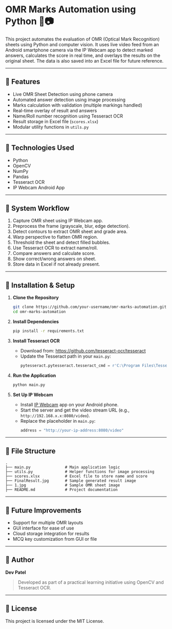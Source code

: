 
# OMR Marks Automation using Python 📝📷

This project automates the evaluation of OMR (Optical Mark Recognition) sheets using Python and computer vision. It uses live video feed from an Android smartphone camera via the IP Webcam app to detect marked answers, calculates the score in real time, and overlays the results on the original sheet. The data is also saved into an Excel file for future reference.

---

## 📌 Features

- Live OMR Sheet Detection using phone camera
- Automated answer detection using image processing
- Marks calculation with validation (multiple markings handled)
- Real-time overlay of result and answers
- Name/Roll number recognition using Tesseract OCR
- Result storage in Excel file (`scores.xlsx`)
- Modular utility functions in `utils.py`

---

## 🧠 Technologies Used

- Python
- OpenCV
- NumPy
- Pandas
- Tesseract OCR
- IP Webcam Android App

---

## 📸 System Workflow

1. Capture OMR sheet using IP Webcam app.
2. Preprocess the frame (grayscale, blur, edge detection).
3. Detect contours to extract OMR sheet and grade area.
4. Warp perspective to flatten OMR region.
5. Threshold the sheet and detect filled bubbles.
6. Use Tesseract OCR to extract name/roll.
7. Compare answers and calculate score.
8. Show correct/wrong answers on sheet.
9. Store data in Excel if not already present.

---

## 🔧 Installation & Setup

1. **Clone the Repository**
   ```bash
   git clone https://github.com/your-username/omr-marks-automation.git
   cd omr-marks-automation
   ```

2. **Install Dependencies**
   ```bash
   pip install -r requirements.txt
   ```

3. **Install Tesseract OCR**
   - Download from: https://github.com/tesseract-ocr/tesseract  
   - Update the Tesseract path in your `main.py`:
     ```python
     pytesseract.pytesseract.tesseract_cmd = r'C:\Program Files\Tesseract-OCR\tesseract.exe'
     ```

4. **Run the Application**
   ```bash
   python main.py
   ```

5. **Set Up IP Webcam**
   - Install [IP Webcam](https://play.google.com/store/apps/details?id=com.pas.webcam) app on your Android phone.
   - Start the server and get the video stream URL (e.g., `http://192.168.x.x:8080/video`).
   - Replace the placeholder in `main.py`:
     ```python
     address = "http://your-ip-address:8080/video"
     ```

---

## 📂 File Structure

```
.
├── main.py               # Main application logic
├── utils.py              # Helper functions for image processing
├── scores.xlsx           # Excel file to store name and score
├── FinalResult.jpg       # Sample generated result image
├── 1.jpg                 # Sample OMR sheet image
├── README.md             # Project documentation
```

---

## 🚀 Future Improvements

- Support for multiple OMR layouts
- GUI interface for ease of use
- Cloud storage integration for results
- MCQ key customization from GUI or file

---

## 👤 Author

**Dev Patel**

> Developed as part of a practical learning initiative using OpenCV and Tesseract OCR.

---

## 📃 License

This project is licensed under the MIT License.

